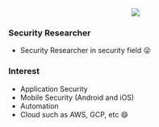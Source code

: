 <div align=center>
    <a href="https://hits.seeyoufarm.com"><img src="https://hits.seeyoufarm.com/api/count/incr/badge.svg?url=https%3A%2F%2Fgithub.com%2Fd3xter-lab&count_bg=%2379C83D&title_bg=%23555555&icon=&icon_color=%23E7E7E7&title=hits&edge_flat=false"/></a>
</div>

### Security Researcher

* Security Researcher in security field :stuck_out_tongue_winking_eye:

### Interest

* Application Security
* Mobile Security (Android and iOS)
* Automation
* Cloud such as AWS, GCP, etc :smile:
